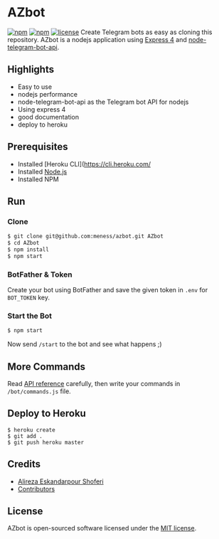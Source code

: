 # AZbot
[![npm](https://img.shields.io/npm/dt/meness/azbot.svg)]()
[![npm](https://img.shields.io/npm/v/meness/azbot.svg)]()
[![license](https://img.shields.io/github/license/mashape/apistatus.svg)](https://github.com/meness/azbot)
Create Telegram bots as easy as cloning this repository. AZbot is a nodejs application using [Express 4](http://expressjs.com/) and [node-telegram-bot-api](https://github.com/yagop/node-telegram-bot-api/).

## Highlights
* Easy to use
* nodejs performance
* node-telegram-bot-api as the Telegram bot API for nodejs
* Using express 4
* good documentation
* deploy to heroku

## Prerequisites
* Installed [Heroku CLI](https://cli.heroku.com/
* Installed [Node.js](http://nodejs.org/)
* Installed NPM

## Run

### Clone
```sh
$ git clone git@github.com:meness/azbot.git AZbot
$ cd AZbot
$ npm install
$ npm start
```

### BotFather & Token
Create your bot using BotFather and save the given token in `.env` for `BOT_TOKEN` key.

### Start the Bot
```sh
$ npm start
```

Now send `/start` to the bot and see what happens ;)

## More Commands
Read [API reference](https://github.com/yagop/node-telegram-bot-api/blob/release/doc/api.md) carefully, then write your commands in `/bot/commands.js` file.

## Deploy to Heroku
```
$ heroku create
$ git add .
$ git push heroku master
```

## Credits

* [Alireza Eskandarpour Shoferi](https://about.me/meness)
* [Contributors](https://github.com/meness/verifi/graphs/contributors)

## License
AZbot is open-sourced software licensed under the [MIT license](http://opensource.org/licenses/MIT).
